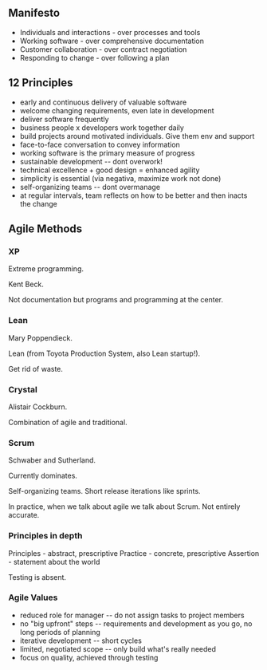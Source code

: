 ## Manifesto

* Individuals and interactions - over processes and tools
* Working software - over comprehensive documentation
* Customer collaboration - over contract negotiation
* Responding to change - over following a plan

## 12 Principles

* early and continuous delivery of valuable software 
* welcome changing requirements, even late in development
* deliver software frequently
* business people x developers work together daily
* build projects around motivated individuals. Give them env and support
* face-to-face conversation to convey information
* working software is the primary measure of progress
* sustainable development -- dont overwork!
* technical excellence + good design = enhanced agility 
* simplicity is essential (via negativa, maximize work not done)
* self-organizing teams -- dont overmanage
* at regular intervals, team reflects on how to be better and then inacts the change

## Agile Methods

### XP

Extreme programming. 

Kent Beck. 

Not documentation but programs and programming at the center. 

### Lean

Mary Poppendieck.

Lean (from Toyota Production System, also Lean startup!).

Get rid of waste.

### Crystal

Alistair Cockburn.

Combination of agile and traditional.

### Scrum

Schwaber and Sutherland.

Currently dominates.

Self-organizing teams. Short release iterations like sprints.

In practice, when we talk about agile we talk about Scrum. Not entirely accurate.

### Principles in depth

Principles - abstract, prescriptive
Practice - concrete, prescriptive
Assertion - statement about the world

Testing is absent.

### Agile Values

* reduced role for manager -- do not assign tasks to project members
* no "big upfront" steps -- requirements and development as you go, no long periods of planning
* iterative development -- short cycles
* limited, negotiated scope -- only build what's really needed
* focus on quality, achieved through testing




 

